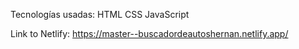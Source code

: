 Tecnologías usadas:
HTML
CSS
JavaScript

Link to Netlify:
https://master--buscadordeautoshernan.netlify.app/
